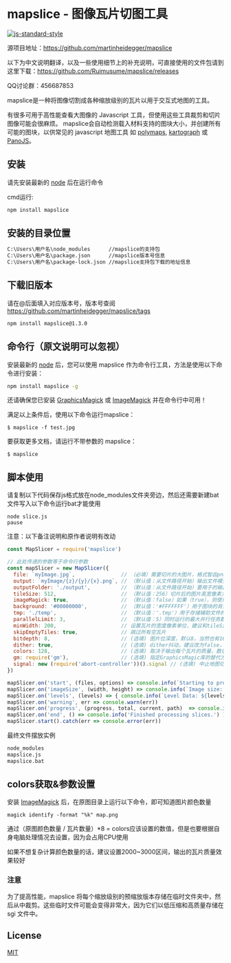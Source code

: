 # mapslice - 图像瓦片切图工具

[![js-standard-style](https://img.shields.io/badge/code%20style-standard-brightgreen.svg)](http://standardjs.com/)

源项目地址：https://github.com/martinheidegger/mapslice

以下为中文说明翻译，以及一些使用细节上的补充说明，可直接使用的文件包请到这里下载：https://github.com/Ruimusume/mapslice/releases

QQ讨论群：456687853

mapslice是一种将图像切割成各种缩放级别的瓦片以用于交互式地图的工具。

有很多可用于高性能查看大图像的 Javascript 工具，但使用这些工具裁剪和切片图像可能会很麻烦。
mapslice会自动检测载入材料支持的图块大小，并创建所有可能的图块，以供常见的 javascript 地图工具
如 [polymaps](http://polymaps.org/), [kartograph](http://kartograph.org/) 或 [PanoJS](http://www.dimin.net/software/panojs/)。

## 安装

请先安装最新的 [node](http://nodejs.org/) 后在运行命令

cmd运行:

```bash
npm install mapslice
```
## 安装的目录位置

```bash
C:\Users\用户名\node_modules      //mapslice的支持包
C:\Users\用户名\package.json      //mapslice版本号信息
C:\Users\用户名\package-lock.json //mapslice支持包下载的地址信息
```

## 下载旧版本

请在@后面填入对应版本号，版本号查阅 https://github.com/martinheidegger/mapslice/tags
```bash
npm install mapslice@1.3.0
```

## 命令行（原文说明可以忽视）

安装最新的 [node](http://nodejs.org/) 后，您可以使用 mapslice 作为命令行工具，方法是使用以下命令进行安装：

```bash
npm install mapslice -g
```

还请确保您已安装 [GraphicsMagick](http://www.graphicsmagick.org/README.html) 或 [ImageMagick](http://www.imagemagick.org/script/binary-releases.php) 并在命令行中可用！

满足以上条件后，使用以下命令运行mapslice：

```console
$ mapslice -f test.jpg
```

要获取更多文档，请运行不带参数的 mapslice：

```console
$ mapslice
```

## 脚本使用

请复制以下代码保存js格式放在node_modules文件夹旁边，然后还需要新建bat文件写入以下命令运行bat才能使用

```console
node slice.js
pause
```

注意：以下备注说明和原作者说明有改动

```JavaScript
const MapSlicer = require('mapslice')

// 此处传递的参数等于命令行参数
const mapSlicer = new MapSlicer({
  file: `myImage.jpg`,               // （必填）需要切片的大图片，格式智齿png和jpg
  output: `myImage/{z}/{y}/{x}.png`, // （默认值：从文件路径开始）输出文件模式，输出的格式最好改为jpg，如果是png的话3.0.0版本输出会很占用CPU甚至电脑卡顿什么都做不了
  outputFolder: './output',          // （默认值：从文件路径开始）要用于的输出。使用output或outputFolder，二选一不要同时使用！
  tileSize: 512,                     // （默认值：256）切片后的图片高宽像素大小
  imageMagick: true,                 // （默认值：false）如果（true），则使用ImageMagick而不是GraphicsMagick
  background: '#00000000',           // （默认值：'#FFFFFFF'）用于图块的背景颜色
  tmp: './temp',                     // （默认值：'.tmp'）用于存储辅助文件的临时目录，就是个文件夹命名而已
  parallelLimit: 3,                  // （默认值：5）同时运行的最大并行任务数（警告：进程可能会消耗大量内存！）
  minWidth: 200,                     // 设置瓦片的宽度像素单位，建议和tileSize值一样，你也可以添加或使用minHeight
  skipEmptyTiles: true,              // 跳过所有空瓦片
  bitdepth: 8,                       // (选填) 图片位深度，默认8，当然也有16、24、32实际输出瓦片没有太大影响
  dither: true,                      // (选填) dither抖动，建议改为false，输出的瓦片会有颗粒感，视觉上等于画质差
  colors: 128,                       // (选填) 取决于输出每个瓦片的质量，数值越高处理越慢效果越好，一般需要使用ImageMagick命令获取原图的颜色数量而定
  gm: require('gm'),                 // (选填) 指定GraphicsMagic库的替代方法
  signal: new (require('abort-controller'))().signal // (选填) 中止地图切片过程的信号，就是会在命令窗口显示无法输出的瓦片信息
})

mapSlicer.on('start', (files, options) => console.info(`Starting to process ${files} files.`))
mapSlicer.on('imageSize', (width, height) => console.info(`Image size: ${width}x${height}`))
mapSlicer.on('levels', (levels) => { console.info(`Level Data: ${levels}`) })
mapSlicer.on('warning', err => console.warn(err))
mapSlicer.on('progress', (progress, total, current, path)  => console.info(`Progress: ${Math.round(progress*100)}%`))
mapSlicer.on('end', () => console.info('Finished processing slices.') )
mapSlicer.start().catch(err => console.error(err))
```
最终文件摆放实例
```bash
node_modules
mapslice.js
mapslice.bat
```
## colors获取&参数设置

安装 [ImageMagick](http://www.imagemagick.org/script/binary-releases.php) 后，在原图目录上运行以下命令，即可知道图片颜色数量

```console
magick identify -format "%k" map.png
```

通过（原图颜色数量 / 瓦片数量）*8 = colors应该设置的数值，但是也要根据自身电脑处理情况去设置，因为会占用CPU使用

如果不想复杂计算颜色数量的话，建议设置2000~3000区间，输出的瓦片质量效果较好

### 注意

为了提高性能，mapslice 将每个缩放级别的预缩放版本存储在临时文件夹中，然后从中裁剪。这些临时文件可能会变得非常大，因为它们以低压缩和高质量存储在 sgi 文件中。

## License

[MIT](./LICENSE)

